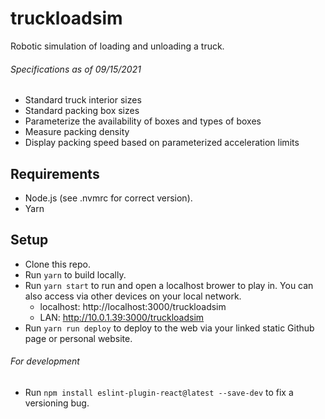 # truckloadsim
Robotic simulation of loading and unloading a truck.

###### Specifications as of 09/15/2021
 * Standard truck interior sizes
 * Standard packing box sizes
 * Parameterize the availability of boxes and types of boxes
 * Measure packing density
 * Display packing speed based on parameterized acceleration limits

## Requirements
 * Node.js (see .nvmrc for correct version).
 * Yarn

## Setup
 * Clone this repo.
 * Run `yarn` to build locally.
 * Run `yarn start` to run and open a localhost brower to play in. You can also access via other devices on your local network.
   * localhost: http://localhost:3000/truckloadsim
   * LAN: http://10.0.1.39:3000/truckloadsim
 * Run `yarn run deploy` to deploy to the web via your linked static Github page or personal website.

###### For development
 * Run `npm install eslint-plugin-react@latest --save-dev` to fix a versioning bug.